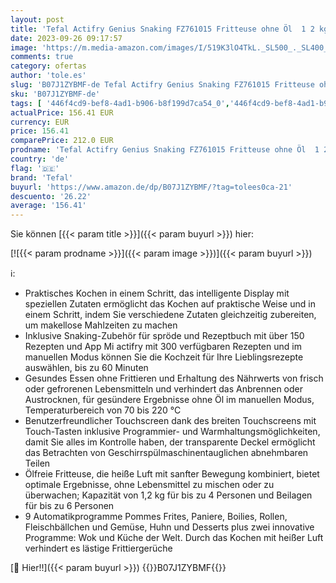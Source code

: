 ```yaml
---
layout: post
title: 'Tefal Actifry Genius Snaking FZ761015 Fritteuse ohne Öl  1 2 kg  mit 9 Automatikprogrammen und Snackzubehör  intuitives Touchpad und Rezeptbuch  spülmaschinenfest  schwarz'
date: 2023-09-26 09:17:57
image: 'https://m.media-amazon.com/images/I/519K3lO4TkL._SL500_._SL400_.jpg'
comments: true
category: ofertas
author: 'tole.es'
slug: 'B07J1ZYBMF-de Tefal Actifry Genius Snaking FZ761015 Fritteuse ohne Öl 1...'
sku: 'B07J1ZYBMF-de'
tags: [ '446f4cd9-bef8-4ad1-b906-b8f199d7ca54_0','446f4cd9-bef8-4ad1-b906-b8f199d7ca54_4101','446f4cd9-bef8-4ad1-b906-b8f199d7ca54_7201','Arborist Merchandising Root','Elektrische Küchengeräte','Fritteusen','Karneval: Fritteusen','Kleine & große Küchenhelfer','Küche, Haushalt & Wohnen','Self Service','Special Features Stores','Tiegelfritteusen','tefal','🇩🇪', ]
actualPrice: 156.41 EUR
currency: EUR
price: 156.41
comparePrice: 212.0 EUR
prodname: 'Tefal Actifry Genius Snaking FZ761015 Fritteuse ohne Öl  1 2 kg  mit 9 Automatikprogrammen und Snackzubehör  intuitives Touchpad und Rezeptbuch  spülmaschinenfest  schwarz'
country: 'de'
flag: '🇩🇪'
brand: 'Tefal'
buyurl: 'https://www.amazon.de/dp/B07J1ZYBMF/?tag=tolees0ca-21'
descuento: '26.22'
average: '156.41'
---
```


Sie können [{{< param title >}}]({{< param buyurl >}}) hier:

[![{{< param prodname >}}]({{< param image >}})]({{< param buyurl >}})

ℹ️:

- Praktisches Kochen in einem Schritt, das intelligente Display mit speziellen Zutaten ermöglicht das Kochen auf praktische Weise und in einem Schritt, indem Sie verschiedene Zutaten gleichzeitig zubereiten, um makellose Mahlzeiten zu machen
- Inklusive Snaking-Zubehör für spröde und Rezeptbuch mit über 150 Rezepten und App Mi actifry mit 300 verfügbaren Rezepten und im manuellen Modus können Sie die Kochzeit für Ihre Lieblingsrezepte auswählen, bis zu 60 Minuten
- Gesundes Essen ohne Frittieren und Erhaltung des Nährwerts von frisch oder gefrorenen Lebensmitteln und verhindert das Anbrennen oder Austrocknen, für gesündere Ergebnisse ohne Öl im manuellen Modus, Temperaturbereich von 70 bis 220 °C
- Benutzerfreundlicher Touchscreen dank des breiten Touchscreens mit Touch-Tasten inklusive Programmier- und Warmhaltungsmöglichkeiten, damit Sie alles im Kontrolle haben, der transparente Deckel ermöglicht das Betrachten von Geschirrspülmaschinentauglichen abnehmbaren Teilen
- Ölfreie Fritteuse, die heiße Luft mit sanfter Bewegung kombiniert, bietet optimale Ergebnisse, ohne Lebensmittel zu mischen oder zu überwachen; Kapazität von 1,2 kg für bis zu 4 Personen und Beilagen für bis zu 6 Personen
- 9 Automatikprogramme Pommes Frites, Paniere, Boilies, Rollen, Fleischbällchen und Gemüse, Huhn und Desserts plus zwei innovative Programme: Wok und Küche der Welt. Durch das Kochen mit heißer Luft verhindert es lästige Frittiergerüche

[🛒 Hier!!]({{< param buyurl >}})
{{<world>}}B07J1ZYBMF{{</world>}}
